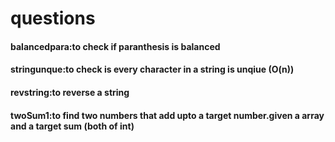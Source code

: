 # questions

#### balancedpara:to check if paranthesis is balanced
#### stringunque:to check is every character in a string is unqiue (O(n))
#### revstring:to reverse a string
#### twoSum1:to find two numbers that add upto a target number.given a array and a target sum (both of int)